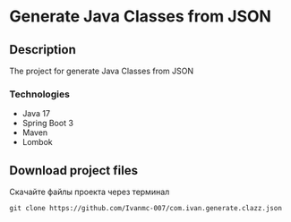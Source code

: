 # Generate Java Classes from JSON

## Description

The project for generate Java Classes from JSON

### Technologies

* Java 17
* Spring Boot 3
* Maven
* Lombok

## Download project files

Скачайте файлы проекта через терминал

```
git clone https://github.com/Ivanmc-007/com.ivan.generate.clazz.json
```
